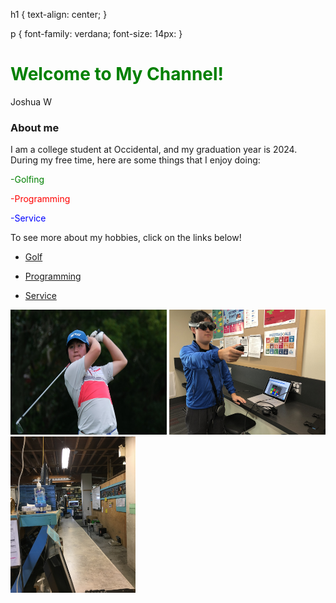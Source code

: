 
h1 {
  text-align: center;
}


p {
  font-family: verdana;
  font-size: 14px:
}

<h1 style = "color: green;"> Welcome to My Channel!</h1>

Joshua W

### About me

I am a college student at Occidental, and my graduation year is 2024. During my free time, here are some things that I enjoy doing:
<p style="color:green;">-Golfing </p>
<p style="color:red;">-Programming </p>
<p style="color:blue;">-Service </p>

To see more about my hobbies, click on the links below!

- [Golf](https://sites.google.com/view/jwong5golf)

- [Programming](https://sites.google.com/view/jwong5programming)

- [Service](https://sites.google.com/view/jwongservice)

<img src="IMG-4182.JPG" alt="Golf" width="250" height="200"> <img src="IMG-3441.JPG" alt="Magic Leap" width="250" height="200"> <img src="IMG-0224.JPG" alt="FreeGeek" width="200" height="250">

